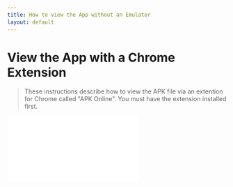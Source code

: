 ```yaml
---
title: How to view the App without an Emulator
layout: default
---
```

# View the App with a Chrome Extension
> These instructions describe how to view the APK file via an extention for Chrome called "APK Online". You must have the extension installed first.

![Instruction PDF](assets/APKOnline_Extension_Instructions.pdf)
